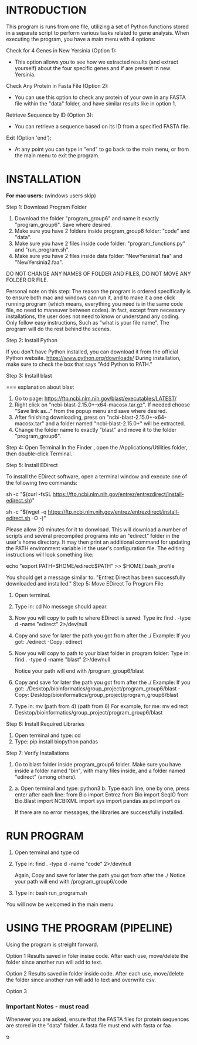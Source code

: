 # INTRODUCTION #

This program is runs from one file, utilizing a set of Python functions stored in a separate script to perform various tasks related to gene analysis. 
When executing the program, you have a main menu with 4 options:

Check for 4 Genes in New Yersinia (Option 1):
  * This option allows you to see how we extracted results (and extract yourself) about the four specific genes and if are present in new Yersinia.

Check Any Protein in Fasta File (Option 2):
  * You can use this option to check any protein of your own in any FASTA file within the "data" folder, and have similar results like in option 1.

Retrieve Sequence by ID (Option 3):
  * You can retrieve a sequence based on its ID from a specified FASTA file.

Exit (Option 'end'):
  * At any point you can type in "end" to go back to the main menu, or from the main menu to exit the program.


# INSTALLATION #

**For mac users:** (windows users skip)

Step 1: Download Program Folder
  1. Download the folder "program_group6" and name it exactly "program_group6". Save where desired.
  2. Make sure you have 2 folders inside program_group6 folder: "code" and "data".
  3. Make sure you have 2 files inside code folder: "program_functions.py" and "run_program.sh".
  4. Make sure you have 2 files inside data folder: "NewYersinia1.faa" and "NewYersinia2.faa".

DO NOT CHANGE ANY NAMES OF FOLDER AND FILES, DO NOT MOVE ANY FOLDER OR FILE.

Personal note on this step: The reason the program is ordered specifically is to ensure both mac and windows can run it, and to make it a one click running program
(which means, everything you need is in the same code file, no need to maneuver between codes).
In fact, except from necessary installations, the user does not need to know or understand any coding. Only follow easy instructions,
Such as "what is your file name". The program will do the rest behind the scenes.


Step 2: Install Python
  
  If you don't have Python installed, you can download it from the official Python website. 
  https://www.python.org/downloads/
  During installation, make sure to check the box that says "Add Python to PATH."

Step 3: Install blast

=== explanation about blast

  1. Go to page: 
  https://ftp.ncbi.nlm.nih.gov/blast/executables/LATEST/
  2. Right click on "ncbi-blast-2.15.0+-x64-macosx.tar.gz". If needed choose "Save link as…" from the popup menu and save where desired.
  3. After finishing downloading, press on "ncbi-blast-2.15.0+-x64-macosx.tar" and a folder named "ncbi-blast-2.15.0+" will be extracted.
  4. Change the folder name to exactly "blast" and move it to the folder "program_group6".

Step 4: Open Terminal
  In the Finder , open the /Applications/Utilities folder, then double-click Terminal.


Step 5: Install EDirect

  To install the EDirect software, open a terminal window and execute one of the following two commands:

  sh -c "$(curl -fsSL https://ftp.ncbi.nlm.nih.gov/entrez/entrezdirect/install-edirect.sh)"

  sh -c "$(wget -q https://ftp.ncbi.nlm.nih.gov/entrez/entrezdirect/install-edirect.sh -O -)"
  
  Please allow 20 minutes for it to donwload. This will download a number of scripts and several precompiled programs into an "edirect" folder in the user's home directory. 
  It may then print an additional command for updating the PATH environment variable in the user's configuration file. The editing instructions will look something like:

  echo "export PATH=\$HOME/edirect:\$PATH" >> $HOME/.bash_profile

  You should get a message similar to: "Entrez Direct has been successfully downloaded and installed."
Step 5: Move EDirect To Program File

  1. Open terminal.
  2. Type in:
     cd
  No messege should apear.
  3. Now you will copy to path to where EDirect is saved.
     Type in:
     find . -type d -name "edirect" 2>/dev/null
  4. Copy and save for later the path you got from after the ./
     Example: If you got: ./edirect -Copy: edirect
  5. Now you will copy to path to your blast folder in program folder:
     Type in:
     find . -type d -name "blast" 2>/dev/null

     Notice your path will end with /program_group6/blast
  6. Copy and save for later the path you got from after the ./
     Example: If you got: ./Desktop/bioinformatics/group_project/program_group6/blast -Copy: Desktop/bioinformatics/group_project/program_group6/blast
  7. Type in:
     mv (path from 4) (path from 6)
     For example, for me:
     mv edirect Desktop/bioinformatics/group_project/program_group6/blast

Step 6: Install Required Libraries
  1. Open terminal and type:
     cd
  2. Type:
     pip install biopython pandas

Step 7: Verify Installations
  1. Go to blast folder inside program_group6 folder. Make sure you have inside a folder named "bin", with many files inside, and a folder named "edirect" (among others).
  
  2. a. Open terminal and type:
        python3
     b. Type each line, one by one, press enter after each line:
        from Bio import Entrez
        from Bio import SeqIO
        from Bio.Blast import NCBIXML
        import sys
        import pandas as pd
        import os

     If there are no error messages, the libraries are successfully installed.

# RUN PROGRAM #

1. Open terminal and type
   cd
2. Type in:
   find . -type d -name "code" 2>/dev/null

   Again, Copy and save for later the path you got from after the ./
   Notice your path will end with /program_group6/code
   
3. Type in:
   bash run_program.sh

You will now be welcomed in the main menu.

# USING THE PROGRAM (PIPELINE) #

Using the program is streight forward. 

Option 1
Results saved in foler insise code.
After each use, move/delete the folder since another run will add to text.

Option 2
Results saved in folder inside code.
After each use, move/delete the folder since another run will add to text and overwrite csv.

Option 3


### Important Notes - must read

Whenever you are asked, ensure that the FASTA files for protein sequences are stored in the "data" folder.
A fasta file must end with fasta or faa



פ

    
  

